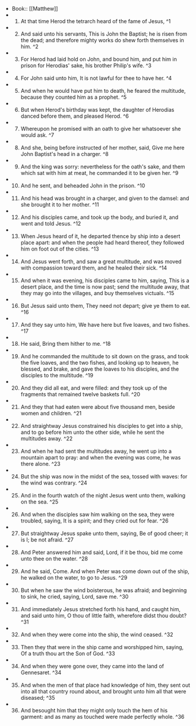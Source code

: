 - Book:: [[Matthew]]
- 1. At that time Herod the tetrarch heard of the fame of Jesus, ^1
- 2. And said unto his servants, This is John the Baptist; he is risen from the dead; and therefore mighty works do shew forth themselves in him. ^2
- 3. For Herod had laid hold on John, and bound him, and put him in prison for Herodias' sake, his brother Philip's wife. ^3
- 4. For John said unto him, It is not lawful for thee to have her. ^4
- 5. And when he would have put him to death, he feared the multitude, because they counted him as a prophet. ^5
- 6. But when Herod's birthday was kept, the daughter of Herodias danced before them, and pleased Herod. ^6
- 7. Whereupon he promised with an oath to give her whatsoever she would ask. ^7
- 8. And she, being before instructed of her mother, said, Give me here John Baptist's head in a charger. ^8
- 9. And the king was sorry: nevertheless for the oath's sake, and them which sat with him at meat, he commanded it to be given her. ^9
- 10. And he sent, and beheaded John in the prison. ^10
- 11. And his head was brought in a charger, and given to the damsel: and she brought it to her mother. ^11
- 12. And his disciples came, and took up the body, and buried it, and went and told Jesus. ^12
- 13. When Jesus heard of it, he departed thence by ship into a desert place apart: and when the people had heard thereof, they followed him on foot out of the cities. ^13
- 14. And Jesus went forth, and saw a great multitude, and was moved with compassion toward them, and he healed their sick. ^14
- 15. And when it was evening, his disciples came to him, saying, This is a desert place, and the time is now past; send the multitude away, that they may go into the villages, and buy themselves victuals. ^15
- 16. But Jesus said unto them, They need not depart; give ye them to eat. ^16
- 17. And they say unto him, We have here but five loaves, and two fishes. ^17
- 18. He said, Bring them hither to me. ^18
- 19. And he commanded the multitude to sit down on the grass, and took the five loaves, and the two fishes, and looking up to heaven, he blessed, and brake, and gave the loaves to his disciples, and the disciples to the multitude. ^19
- 20. And they did all eat, and were filled: and they took up of the fragments that remained twelve baskets full. ^20
- 21. And they that had eaten were about five thousand men, beside women and children. ^21
- 22. And straightway Jesus constrained his disciples to get into a ship, and to go before him unto the other side, while he sent the multitudes away. ^22
- 23. And when he had sent the multitudes away, he went up into a mountain apart to pray: and when the evening was come, he was there alone. ^23
- 24. But the ship was now in the midst of the sea, tossed with waves: for the wind was contrary. ^24
- 25. And in the fourth watch of the night Jesus went unto them, walking on the sea. ^25
- 26. And when the disciples saw him walking on the sea, they were troubled, saying, It is a spirit; and they cried out for fear. ^26
- 27. But straightway Jesus spake unto them, saying, Be of good cheer; it is I; be not afraid. ^27
- 28. And Peter answered him and said, Lord, if it be thou, bid me come unto thee on the water. ^28
- 29. And he said, Come. And when Peter was come down out of the ship, he walked on the water, to go to Jesus. ^29
- 30. But when he saw the wind boisterous, he was afraid; and beginning to sink, he cried, saying, Lord, save me. ^30
- 31. And immediately Jesus stretched forth his hand, and caught him, and said unto him, O thou of little faith, wherefore didst thou doubt? ^31
- 32. And when they were come into the ship, the wind ceased. ^32
- 33. Then they that were in the ship came and worshipped him, saying, Of a truth thou art the Son of God. ^33
- 34. And when they were gone over, they came into the land of Gennesaret. ^34
- 35. And when the men of that place had knowledge of him, they sent out into all that country round about, and brought unto him all that were diseased; ^35
- 36. And besought him that they might only touch the hem of his garment: and as many as touched were made perfectly whole. ^36
